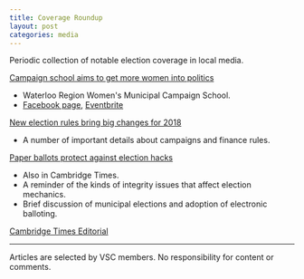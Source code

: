 ```yaml
---
title: Coverage Roundup
layout: post
categories: media
---
```

Periodic collection of notable election coverage in local media.

[Campaign school aims to get more women into politics](https://www.therecord.com/news-story/7998813-campaign-school-aims-to-get-more-women-into-politics/)

- Waterloo Region Women's Municipal Campaign School.
- [Facebook page](https://www.facebook.com/learnhowtorun/), [Eventbrite](https://www.eventbrite.com/e/waterloo-region-womens-municipal-campaign-school-tickets-5553438484)

[New election rules bring big changes for 2018](https://www.waterloochronicle.ca/news-story/8038479-new-election-rules-bring-big-changes-for-2018/)

- A number of important details about campaigns and finance rules.

[Paper ballots protect against election hacks](https://www.kitchenerpost.ca/news-story/8051021-paper-ballots-protect-against-election-hacks/)

- Also in Cambridge Times.
- A reminder of the kinds of integrity issues that affect election mechanics.
- Brief discussion of municipal elections and adoption of electronic balloting.

[Cambridge Times Editorial](https://www.cambridgetimes.ca/opinion-story/8042677-don-t-let-politicians-decide-what-the-issues-are/)

-----

Articles are selected by VSC members. No responsibility for content or comments.
